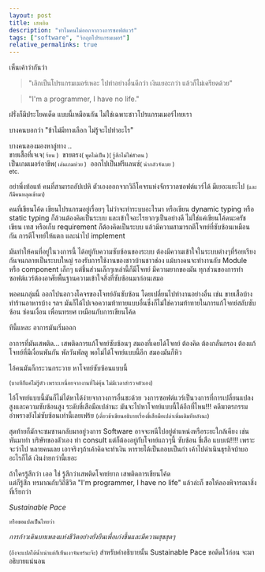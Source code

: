 ```yaml
---
layout: post
title: เสพติด 
description: "ทำไมคนไม่ออกจากวงการซอฟต์แวร์"
tags: ["software", "วิกฤตโปรแกรมเมอร์"]
relative_permalinks: true
---
```


เห็นเค้าว่ากันว่า

>"เลิกเป็นโปรแกรมเมอร์เหอะ ไปทำอย่างอื่นดีกว่า
>เงินเยอะกว่า แล้วก็ไม่เครียดด้วย"

>"I'm a programmer, I have no life."

ฝรั่งก็มีประโยคเด็ด แบบนี้เหมือนกัน ไม่ใช่เฉพาะชาวโปรแกรมเมอร์ไทยเรา

บางคนบอกว่า "ข้าไม่มีทางเลือก ไม่รู้จะไปทำอะไร"

บางคนลองมองหาลู่ทาง ..<br/>
ขายเสื้อที่เจเจ<small>( ร้อน )</small> &nbsp;ขายตรง<small>( พูดไม่เป็น )( รู้สึกไม่ใช่ตัวตน )</small><br/> เป็นเกมเมอร์อาชีพ<small>( เล่นเกมห่วย )</small> &nbsp;ออกไปเป็นฟรีแลนซ์<small>( น่ากลัวจังเบย )</small><br/> <small>etc.</small>

อย่าพึ่งท้อแท้ คนที่สามารถอัปเปหิ ตัวเองออกจากวิถีโคจรแห่งจักรวาลซอฟต์แวร์ได้ มีเยอะแยะไป <small>(และก็มีคนหลุดเข้ามา)</small>

คนที่เขียนโค้ด เขียนโปรแกรมอยู่เรื่อยๆ ไม่ว่าจะทำระบบอะไรมา หรือเขียน dynamic typing หรือ static typing ก็ล้วนต้องคิดเป็นระบบ และเข้าใจอะไรยากๆเป็นอย่างดี ไม่ใช่แค่เขียนโค้ดนะครัช เขียน เทส หรือเก็บ requirement ก็ต้องคิดเป็นระบบ แล้วมีความสามารถตีโจทย์ที่ซับซ้อนเหมือนกัน การตีโจทย์ให้แตก และนำไป implement

มันทำให้คนที่อยู่ในวงการนี้ ได้อยู่กับความซับซ้อนของระบบ ต้องมีความเข้าใจในระบบต่างๆที่ร้อยเรียงกันจนกลายเป็นระบบใหญ่ รองรับการใช้งานของชาวบ้านชาวช่อง แม้บางคนจะทำงานกับ Module หรือ component เล็กๆ แต่ชิ้นส่วนเล็กๆเหล่านี้ก็มีโจทย์ มีความยากของมัน ทุกส่วนของการทำซอฟต์แวร์ต้องอาศัยพื้นฐานความเข้าใจสิ่งที่ซับซ้อนมาก่อนเสมอ

พอคนกลุ่มนี้ ออกไปนอกวงโคจรของโจทย์อันซับซ้อน โดยเปลี่ยนไปทำงานอย่างอื่น เช่น ขายเสื้อบ้าง ทำร้านอาหารบ้าง ฯลฯ มันก็ได้ไปเจอความท้าทายแบบอื่นซึ่งก็ไม่ใช่ความท้าทายในการแก้โจทย์สลับซับซ้อน ซ่อนเงื่อน เพื่อนทรยศ เหมือนกับการเขียนโค้ด

ทีนี้แหละ อาการมันเริ่มออก

อาการที่มันเสพติด... เสพติดการแก้โจทย์ซับซ้อนๆ
สมองที่เคยได้โจทย์ ต้องคิด ต้องกลั่นกรอง ต้องแก้โจทย์ที่มีเงื่อนพันกัน พัลวันพัลตู
พอไม่ได้โจทย์แบบนี้อีก สมองมันก็หิว

ไอ้คนมันก็กระวนกระวาย หาโจทย์ซับซ้อนแบบนี้

<small>(บางทีก็แค่ไม่รู้ตัว เพราะเหนื่อยจากงานที่ไม่คุ้น ไม่มีเวลาสำรวจตัวเอง)</small>

ไอ้โจทย์แบบนี้มันก็ไม่ได้หาได้ง่ายจากวงการอื่นซะด้วย วงการซอฟต์แวร์เป็นวงการที่การเปลี่ยนแปลงสูงและความซับซ้อนสูง ระดับขี่เสือมือเปล่านะ มันจะไปหาโจทย์แบบนี้ได้อีกที่ไหน!!! คดีฆาตรกรรมอำพรางยังไม่ซับซ้อนเท่านี้เลยเฟร้ย <small>(เดี่ยวข้าเขียนอธิบายเรื่องขี่เสือมือเปล่าเพิ่มเติมทีหลังนะ)</small>

สุดท้ายก็มักจะซมซานกลับมาอยู่วงการ Software
อาจจะหนีไปอยู่ตำแหน่งหรือระยะใกล้เคียง เช่น หันมาทำ บริษัทของตัวเอง ทำ consult แต่ก็ต้องอยู่กับโจทย์แถวๆนี้ ซับซ้อน ขี่เสือ แบบเน้!!!!
เพราะจะว่าไป หลายคนเลย เอาจริงๆถ้าเค้าคิดจะทำเงิน หารายได้เป็นกอบเป็นกำ เค้าไปดำเนินธุรกิจบ้าบออะไรก็ได้ เงินง่ายกว่านี้เยอะ

ถ้าใครรู้สึกว่า เออ ใช่ รู้สึกว่าเสพติดโจทย์ยาก เสพติดการเขียนโค้ด<br/>
แต่ก็รู้สึก ทรมาณกับวิถีชีวิต "I'm programmer, I have no life" แล้วล่ะก็ ขอให้ลองพิจารณาสิ่งที่เรียกว่า

*Sustainable Pace*

<small>หรือขอแปลเป็นไทยว่า</small>

*การก้าวเดินบทเพลงแห่งชีวิตอย่างยั่งยืนเพื่อเก่งขึ้นและมีความสุขสุดๆ*

<small>(ถึงจะแปลได้น้ำเน่าแต่ก็เห็นเงาจันทร์นะจ๊ะ)</small> สำหรับคำอธิบายนั้น Sustainable Pace ขอติดไว้ก่อน จะมาอธิบายแน่นอน